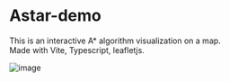 # Astar-demo
This is an interactive A* algorithm visualization on a map.  
Made with Vite, Typescript, leafletjs.  

![image](https://github.com/Justas-Kaulakis/Astar-demo/assets/63920269/c52b50a3-4642-4db8-a21b-e67db1efb79b)

